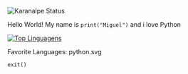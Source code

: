 ![Karanalpe Status](https://github-readme-stats.vercel.app/api?username=m1gu3l0001&show_icons=true)

Hello World! My name is ```print("Miguel")``` and i love Python

[![Top Linguagens](https://github-readme-stats.vercel.app/api/top-langs/?username=m1gu3l0001&layout=compact)](https://github.com/anuraghazra/github-readme-stats)

Favorite Languages:
python.svg

```exit()```
